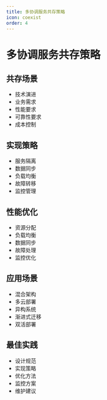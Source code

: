```yaml
---
title: 多协调服务共存策略
icon: coexist
order: 4
---
```


# 多协调服务共存策略

## 共存场景
- 技术演进
- 业务需求
- 性能要求
- 可靠性要求
- 成本控制

## 实现策略
- 服务隔离
- 数据同步
- 负载均衡
- 故障转移
- 监控管理

## 性能优化
- 资源分配
- 负载均衡
- 数据同步
- 故障处理
- 监控优化

## 应用场景
- 混合架构
- 多云部署
- 异构系统
- 渐进式迁移
- 双活部署

## 最佳实践
- 设计规范
- 实现策略
- 优化方法
- 监控方案
- 维护建议
